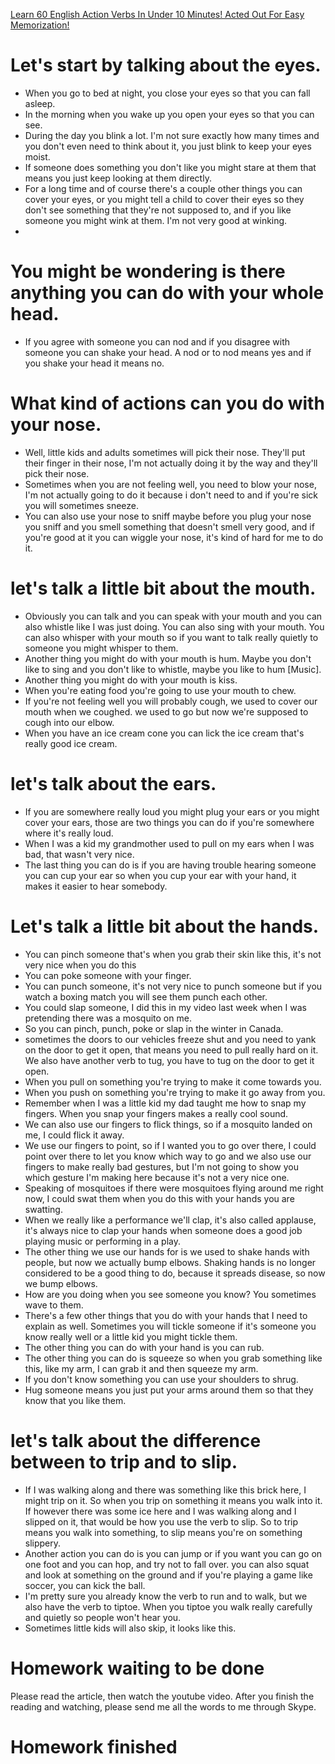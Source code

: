 [Learn 60 English Action Verbs In Under 10 Minutes! Acted Out For Easy Memorization!](https://www.youtube.com/watch?v=vA-uEPEHU_M)
# Let's start by talking about the eyes. 
* When you go to bed at night, you close your eyes so that you can fall asleep. 
* In the morning when you wake up you open your eyes so that you can see. 
* During the day you blink a lot. I'm not sure exactly how many times and you don't even need to think about it, you just blink to keep your eyes moist. 
* If someone does something you don't like you might stare at them that means you just keep looking at them directly.
* For a long time and of course there's a couple other things you can cover your eyes, or you might tell a child to cover their eyes so they don't see something that they're not supposed to, and if you like someone you might wink at them. I'm not very good at winking.  
* 
# You might be wondering is there anything you can do with your whole head.
* If you agree with someone you can nod and if you disagree with someone you can shake your head. A nod or to nod means yes and if you shake your head it means no.  

# What kind of actions can you do with your nose.
* Well, little kids and adults sometimes will pick their nose. They'll put their finger in their nose, I'm not actually doing it by the way and they'll pick their nose. 
* Sometimes when you are not feeling well, you need to blow your nose, I'm not actually going to do it because i don't need to and if you're sick you will sometimes sneeze.
* You can also use your nose to sniff maybe before you plug your nose you sniff and you smell something that doesn't smell very good, and if you're good at it you can wiggle your nose, it's kind of hard for me to do it.


# let's talk a little bit about the mouth.
* Obviously you can talk and you can speak with your mouth and you can also whistle like I was just doing. You can also sing with your mouth. You can also whisper with your mouth so if you want to talk really quietly to someone you might whisper to them.
* Another thing you might do with your mouth is hum. Maybe you don't like to sing and you don't like to whistle, maybe you like to hum [Music].
* Another thing you might do with your mouth is kiss.
* When you're eating food you're going to use your mouth to chew.
* If you're not feeling well you will probably cough, we used to cover our mouth when we coughed. we used to go but now we're supposed to cough into our elbow.
* When you have an ice cream cone you can lick the ice cream that's really good ice cream.
# let's talk about the ears.
* If you are somewhere really loud you might plug your ears or you might cover your ears, those are two things you can do if you're somewhere where it's really loud.
* When I was a kid my grandmother used to pull on my ears when I was bad, that wasn't very nice.
* The last thing you can do is if you are having trouble hearing someone you can cup your ear so when you cup your ear with your hand, it makes it easier to hear somebody.
# Let's talk a little bit about the hands.
* You can pinch someone that's when you grab their skin like this, it's not very nice when you do this
* You can poke someone with your finger.
* You can punch someone, it's not very nice to punch someone but if you watch a boxing match you will see them punch each other.
* You could slap someone, I did this in my video last week when I was pretending there was a mosquito on me.
* So you can pinch, punch, poke or slap in the winter in Canada. 
* sometimes the doors to our vehicles freeze shut and you need to yank on the door to get it open, that means you need to pull really hard on it. We also have another verb to tug, you have to tug on the door to get it open.
* When you pull on something you're trying to make it come towards you.
* When you push on something you're trying to make it go away from you.
* Remember when I was a little kid my dad taught me how to snap my fingers. When you snap your fingers makes a really cool sound.
* We can also use our fingers to flick things, so if a mosquito landed on me, I could flick it away.
* We use our fingers to point, so if I wanted you to go over there, I could point over there to let you know which way to go and we also use our fingers to make really bad gestures, but I'm not going to show you which gesture I'm making here because it's not a very nice one. 
* Speaking of mosquitoes if there were mosquitoes flying around me right now, I could swat them when you do this with your hands you are swatting. 
* When we really like a performance we'll clap, it's also called applause, it's always nice to clap your hands when someone does a good job playing music or performing in a play.
* The other thing we use our hands for is we used to shake hands with people, but now we actually bump elbows. Shaking hands is no longer considered to be a good thing to do, because it spreads disease, so now we bump elbows.
* How are you doing when you see someone you know? You sometimes wave to them.
* There's a few other things that you do with your hands that I need to explain as well. Sometimes you will tickle someone if it's someone you know really well or a little kid you might tickle them.
* The other thing you can do with your hand is you can rub. 
* The other thing you can do is squeeze so when you grab something like this, like my arm, I can grab it and then squeeze my arm.
* If you don't know something you can use your shoulders to shrug. 
* Hug someone means you just put your arms around them so that they know that you like them.
# let's talk about the difference between to trip and to slip.
* If I was walking along and there was something like this brick here, I might trip on it. So when you trip on something it means you walk into it. If however there was some ice here and I was walking along and I slipped on it, that would be how you use the verb to slip. So to trip means you walk into something, to slip means you're on something slippery. 
* Another action you can do is you can jump or if you want you can go on one foot and you can hop, and try not to fall over. you can also squat and look at something on the ground and if you're playing a game like soccer, you can kick the ball. 
* I'm pretty sure you already know the verb to run and to walk, but we also have the verb to tiptoe. When you tiptoe you walk really carefully and quietly so people won't hear you. 
* Sometimes little kids will also skip, it looks like this.
# Homework waiting to be done
Please read the article, then watch the youtube video. After you finish the reading and watching, please send me all the words to me through Skype.
# Homework finished
